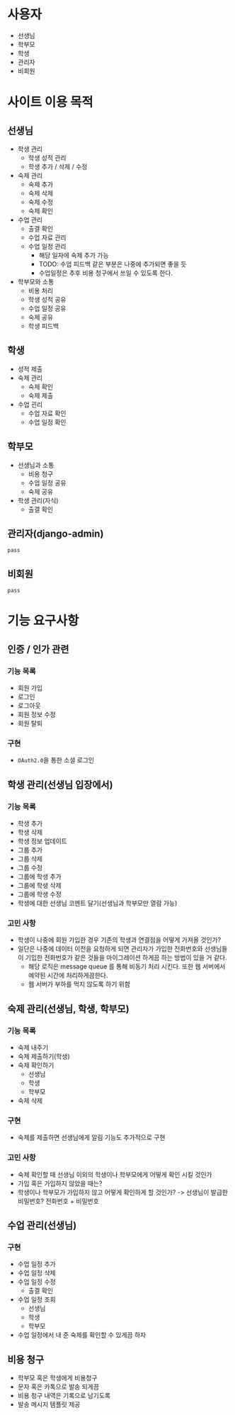 # 사용자

- 선생님
- 학부모
- 학생
- 관리자
- 비회원

# 사이트 이용 목적

## 선생님

- 학생 관리 
  - 학생 성적 관리
  - 학생 추가 / 삭제 / 수정
- 숙제 관리
  - 숙제 추가
  - 숙제 삭제
  - 숙제 수정
  - 숙제 확인
- 수업 관리
  - 출결 확인 
  - 수업 자료 관리
  - 수업 일정 관리
    - 해당 일자에 숙제 추가 가능
    - TODO: 수업 피드백 같은 부분은 나중에 추가되면 좋을 듯
    - 수업일정은 추후 비용 청구에서 쓰일 수 있도록 한다.
- 학부모와 소통
  - 비용 처리
  - 학생 성적 공유
  - 수업 일정 공유
  - 숙제 공유
  - 학생 피드백

## 학생

- 성적 제출
- 숙제 관리
  - 숙제 확인
  - 숙제 제출
- 수업 괸리
  - 수업 자료 확인
  - 수업 일정 확인

## 학부모

- 선생님과 소통
  - 비용 청구 
  - 수업 일정 공유
  - 숙제 공유
- 학생 관리(자식)
  - 출결 확인 

## 관리자(django-admin)

`pass`

## 비회원

`pass`

# 기능 요구사항

## 인증 / 인가 관련

### 기능 목록

- 회원 가입
- 로그인
- 로그아웃
- 회원 정보 수정
- 회원 탈퇴

### 구현

- `OAuth2.0`을 통한 소셜 로그인

## 학생 관리(선생님 입장에서)

### 기능 목록

- 학생 추가
- 학생 삭제
- 학생 정보 업데이트
- 그룹 추가
- 그룹 삭제
- 그룹 수정
- 그룹에 학생 추가
- 그룹에 학생 삭제
- 그룹에 학생 수정
- 학생에 대한 선생님 코멘트 달기(선생님과 학부모만 열람 가능)

### 고민 사항

- 학생이 나중에 회원 가입한 경우 기존의 학생과 연결점을 어떻게 가져올 것인가?
- 일단은 나중에 데이터 이전을 요청하게 되면 관리자가 가입한 전화번호와 선생님들이 기입한 전화번호가 같은 것들을 마이그레이션 하게끔 하는 방법이 있을 거 같다.
  - 해당 로직은 message queue 를 통해 비동기 처리 시킨다. 또한 웹 서버에서 예약된 시간에 처리하게끔한다.
  - 웹 서버가 부하를 먹지 않도록 하기 위함

## 숙제 관리(선생님, 학생, 학부모)

### 기능 목록

- 숙제 내주기
- 숙제 제출하기(학생)
- 숙제 확인하기
  - 선생님
  - 학생
  - 학부모
- 숙제 삭제

### 구현

- 숙제를 제출하면 선생님에게 알림 기능도 추가적으로 구현

### 고민 사항

- 숙제 확인할 때 선생님 이외의 학생이나 학부모에게 어떻게 확인 시킬 것인가
- 가입 혹은 가입하지 않았을 때는?
- 학생이나 학부모가 가입하지 않고 어떻게 확인하게 할 것인가? -> 선생님이 발급한 비밀번호? 전화번호 + 비밀번호

## 수업 관리(선생님)

### 구현 

- 수업 일정 추가
- 수업 일정 삭제
- 수업 일정 수정
  - 출결 확인 
- 수업 일정 조회
  - 선생님
  - 학생
  - 학부모
- 수업 일정에서 내 준 숙제를 확인할 수 있게끔 하자

## 비용 청구

- 학부모 혹은 학생에게 비용청구
- 문자 혹은 카톡으로 발송 되게끔
- 비용 청구 내역은 기록으로 남기도록
- 발송 메시지 템플릿 제공